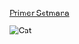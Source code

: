 <p><a href="https://muhammadzainkhalil.github.io/projecte-1r-semana/">Primer Setmana</a>
<p><img src="https://user-images.githubusercontent.com/71402147/109635382-9571ed80-7b4a-11eb-8826-a79fc710e5b3.png" alt="Cat"></p> 
